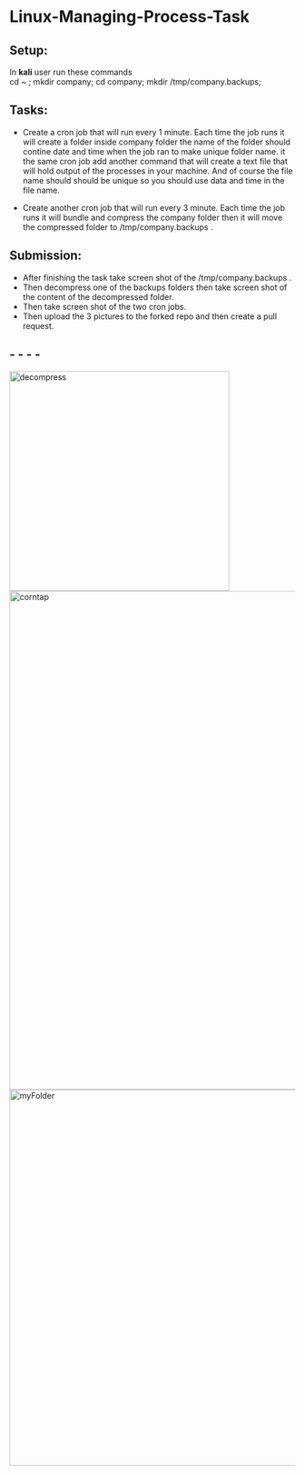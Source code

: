 # Linux-Managing-Process-Task

## Setup:

In **kali** user run these commands <br/>
cd ~ ; mkdir company; cd company; mkdir /tmp/company.backups; 


## Tasks:

- Create a cron job that will run every 1 minute. Each time the job runs it will create a folder inside company folder the name of the folder should contine date and time when the job ran to make unique folder name. it the same cron job add another command that will create a text file that will hold output of the processes in your machine. And of course the file name should should be unique so you should use data and time in the file name.

- Create another cron job that will run every 3 minute. Each time the job runs it will bundle and compress the company folder then it will move the compressed folder to /tmp/company.backups . 

## Submission:

- After finishing the task take screen shot of the /tmp/company.backups .
- Then decompress one of the backups folders then take screen shot of the content of the decompressed folder.
- Then take screen shot of the two cron jobs.
- Then upload the 3 pictures to the forked repo and then create a pull request.

## - - - -

<img width="387" alt="decompress" src="https://user-images.githubusercontent.com/60838224/196274104-135b80c7-f2db-46ec-b2aa-f9d9c52ace3f.png">

<img width="878" alt="corntap" src="https://user-images.githubusercontent.com/60838224/196274120-a7d06ea4-b2f5-4854-bb33-7e3784d585fa.png">

<img width="662" alt="myFolder" src="https://user-images.githubusercontent.com/60838224/196274125-7d2073d5-4a84-422f-9a34-042cb038c2fd.png">
